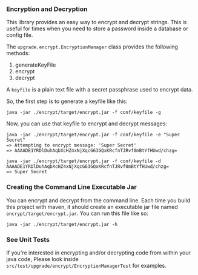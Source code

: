 ### Encryption and Decryption

This library provides an easy way to encrypt and decrypt strings. This
is useful for times when you need to store a password inside a
database or config file.

The `upgrade.encrypt.EncryptionManager` class provides the following methods: 

1. generateKeyFile
2. encrypt
3. decrypt

A `keyfile` is a plain text file with a secret passphrase used to
encrypt data.

So, the first step is to generate a keyfile like this:

	java -jar ./encrypt/target/encrypt.jar -f conf/keyfile -g
	
Now, you can use that keyfile to encrypt and decrypt messages: 

	java -jar ./encrypt/target/encrypt.jar -f conf/keyfile -e "Super Secret"
	=> Attempting to encrypt message: 'Super Secret'
	=> AAAADE1YRDlDuhAqbXcHZ4xNjXqcG63GQxKRcfnTJRvf0mBtYfHUwd/chzg=
	
	java -jar ./encrypt/target/encrypt.jar -f conf/keyfile -d AAAADE1YRDlDuhAqbXcHZ4xNjXqcG63GQxKRcfnTJRvf0mBtYfHUwd/chzg=
	=> Super Secret

### Creating the Command Line Executable Jar

You can encrypt and decrypt from the command line. Each time you build
this project with maven, it should create an executable jar file named
`encrypt/target/encrypt.jar`. You can run this file like so: 

	java -jar ./encrypt/target/encrypt.jar -h
	
### See Unit Tests

If you're interested in encrypting and/or decrypting code from within
your java code, Please look inside
`src/test/upgrade/encrypt/EncryptionManagerTest` for examples.


